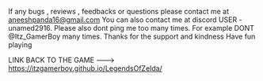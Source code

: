If any bugs , reviews , feedbacks or questions please contact me at aneeshpanda16@gmail.com
You can also contact me at discord USER - unamed2916. Please also dont ping me too many times. 
For example DONT @Itz_GamerBoy many times. Thanks for the support and kindness
Have fun playing

LINK BACK TO THE GAME ---> https://itzgamerboy.github.io/LegendsOfZelda/
